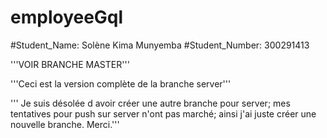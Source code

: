 # employeeGql
#Student_Name: Solène Kima Munyemba
#Student_Number: 300291413

'''VOIR BRANCHE MASTER'''

'''Ceci est la version complète de la branche server'''

''' Je suis désolée d avoir créer une autre branche pour server; mes tentatives pour 
push sur server n'ont pas marché; ainsi j'ai juste créer une nouvelle branche.
Merci.'''
